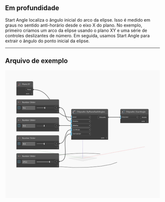 ## Em profundidade
Start Angle localiza o ângulo inicial do arco da elipse. Isso é medido em graus no sentido anti-horário desde o eixo X do plano. No exemplo, primeiro criamos um arco da elipse usando o plano XY e uma série de controles deslizantes de número. Em seguida, usamos Start Angle para extrair o ângulo do ponto inicial da elipse.
___
## Arquivo de exemplo

![StartAngle](./Autodesk.DesignScript.Geometry.EllipseArc.StartAngle_img.jpg)

